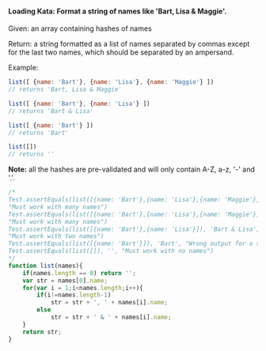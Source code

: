 #### Loading Kata: Format a string of names like 'Bart, Lisa & Maggie'.

Given: an array containing hashes of names

Return: a string formatted as a list of names separated by commas except for the last two names, which should be separated by an ampersand.

Example:

```JavaScript
list([ {name: 'Bart'}, {name: 'Lisa'}, {name: 'Maggie'} ])
// returns 'Bart, Lisa & Maggie'

list([ {name: 'Bart'}, {name: 'Lisa'} ])
// returns 'Bart & Lisa'

list([ {name: 'Bart'} ])
// returns 'Bart'

list([])
// returns ''
```

**Note:** all the hashes are pre-validated and will only contain A-Z, a-z, '-' and '.'.

```javascript
/*
Test.assertEquals(list([{name: 'Bart'},{name: 'Lisa'},{name: 'Maggie'},{name: 'Homer'},{name: 'Marge'}]), 'Bart, Lisa, Maggie, Homer & Marge',
"Must work with many names")
Test.assertEquals(list([{name: 'Bart'},{name: 'Lisa'},{name: 'Maggie'}]), 'Bart, Lisa & Maggie',
"Must work with many names")
Test.assertEquals(list([{name: 'Bart'},{name: 'Lisa'}]), 'Bart & Lisa', 
"Must work with two names")
Test.assertEquals(list([{name: 'Bart'}]), 'Bart', "Wrong output for a single name")
Test.assertEquals(list([]), '', "Must work with no names")
*/
function list(names){
    if(names.length == 0) return '';
    var str = names[0].name;
    for(var i = 1;i<names.length;i++){
        if(i!=names.length-1)
            str = str + ', ' + names[i].name;
        else
            str = str + ' & ' + names[i].name;
    }
    return str;
}
```

